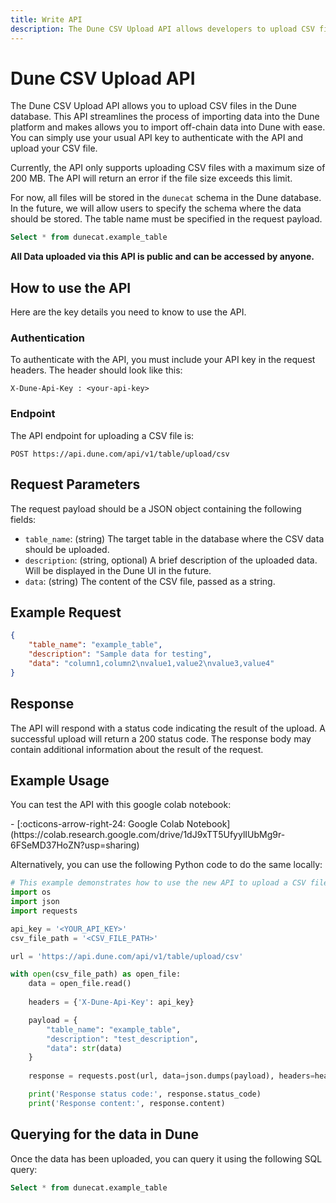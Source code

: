 ```yaml
---
title: Write API
description: The Dune CSV Upload API allows developers to upload CSV files to a specific table in the Dune database.
---
```


# Dune CSV Upload API


The Dune CSV Upload API allows you to upload CSV files in the Dune database. This API streamlines the process of importing data into the Dune platform and makes allows you to import off-chain data into Dune with ease. You can simply use your usual API key to authenticate with the API and upload your CSV file.

Currently, the API only supports uploading CSV files with a maximum size of 200 MB. The API will return an error if the file size exceeds this limit. 

For now, all files will be stored in the ``dunecat`` schema in the Dune database. In the future, we will allow users to specify the schema where the data should be stored. The table name must be specified in the request payload.

```sql
Select * from dunecat.example_table
```

**All Data uploaded via this API is public and can be accessed by anyone.**

## How to use the API

Here are the key details you need to know to use the API.

### Authentication

To authenticate with the API, you must include your API key in the request headers. The header should look like this: 

``X-Dune-Api-Key : <your-api-key>``

### Endpoint

The API endpoint for uploading a CSV file is:

```
POST https://api.dune.com/api/v1/table/upload/csv
```

## Request Parameters

The request payload should be a JSON object containing the following fields:

- `table_name`: (string) The target table in the database where the CSV data should be uploaded.
- `description`: (string, optional) A brief description of the uploaded data. Will be displayed in the Dune UI in the future.
- `data`: (string) The content of the CSV file, passed as a string.

## Example Request

```json
{
    "table_name": "example_table",
    "description": "Sample data for testing",
    "data": "column1,column2\nvalue1,value2\nvalue3,value4"
}
```

## Response

The API will respond with a status code indicating the result of the upload. A successful upload will return a 200 status code. The response body may contain additional information about the result of the request.

## Example Usage

You can test the API with this google colab notebook: 

<div class="cards grid" markdown>
- [:octicons-arrow-right-24: Google Colab Notebook](https://colab.research.google.com/drive/1dJ9xTT5UfyylIUbMg9r-6FSeMD37HoZN?usp=sharing)
</div>

Alternatively, you can use the following Python code to do the same locally:

```py
# This example demonstrates how to use the new API to upload a CSV file
import os
import json
import requests

api_key = '<YOUR_API_KEY>'
csv_file_path = '<CSV_FILE_PATH>'

url = 'https://api.dune.com/api/v1/table/upload/csv'

with open(csv_file_path) as open_file:
    data = open_file.read()
    
    headers = {'X-Dune-Api-Key': api_key}

    payload = {
        "table_name": "example_table",
        "description": "test_description",
        "data": str(data)
    }
    
    response = requests.post(url, data=json.dumps(payload), headers=headers)

    print('Response status code:', response.status_code)
    print('Response content:', response.content)

```


## Querying for the data in Dune

Once the data has been uploaded, you can query it using the following SQL query:

```sql
Select * from dunecat.example_table
```

